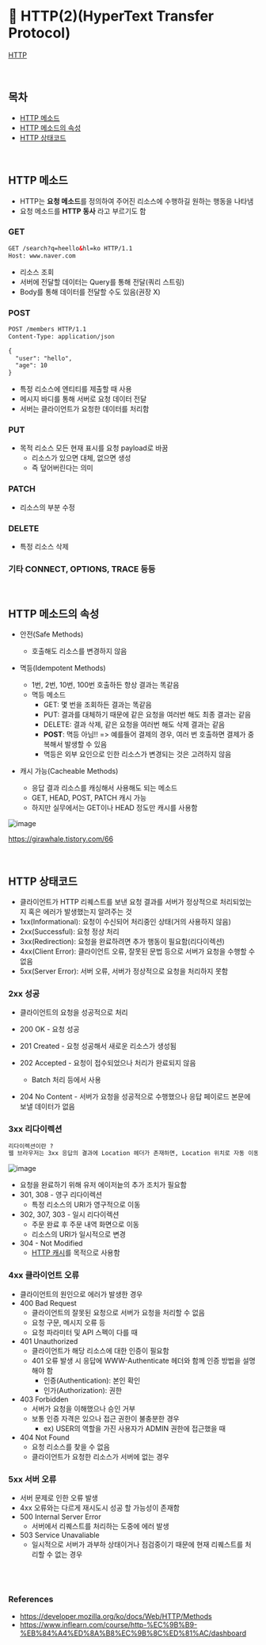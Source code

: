 # 📝 HTTP(2)(HyperText Transfer Protocol)
[HTTP](https://github.com/JuHyun419/study/blob/master/computer-science/HTTP.md)

<br>

## 목차
- [HTTP 메소드](#HTTP-메소드)
- [HTTP 메소드의 속성](#HTTP-메소드의-속성)
- [HTTP 상태코드](#HTTP-상태코드)

<br>

## HTTP 메소드
- HTTP는 **요청 메소드**를 정의하여 주어진 리소스에 수행하길 원하는 행동을 나타냄
- 요청 메소드를 **HTTP 동사** 라고 부르기도 함

### GET

```html
GET /search?q=heello&hl=ko HTTP/1.1
Host: www.naver.com
```

- 리소스 조회
- 서버에 전달할 데이터는 Query를 통해 전달(쿼리 스트링)
- Body를 통해 데이터를 전달할 수도 있음(권장 X)

### POST

```html
POST /members HTTP/1.1
Content-Type: application/json

{
  "user": "hello",
  "age": 10
}
```

- 특정 리소스에 엔티티를 제출할 때 사용
- 메시지 바디를 통해 서버로 요청 데이터 전달
- 서버는 클라이언트가 요청한 데이터를 처리함

### PUT
- 목적 리소스 모든 현재 표시를 요청 payload로 바꿈
  - 리소스가 있으면 대체, 없으면 생성
  - 즉 덮어버린다는 의미

### PATCH
- 리소스의 부분 수정

### DELETE
- 특정 리소스 삭제

### 기타 CONNECT, OPTIONS, TRACE 등등

<br>

## HTTP 메소드의 속성
- 안전(Safe Methods)
  - 호출해도 리소스를 변경하지 않음
- 멱등(Idempotent Methods)
  - 1번, 2번, 10번, 100번 호출하든 항상 결과는 똑같음
  - 멱등 메소드
    - GET: 몇 번을 조회하든 결과는 똑같음
    - PUT: 결과를 대체하기 때문에 같은 요청을 여러번 해도 최종 결과는 같음
    - DELETE: 결과 삭제, 같은 요청을 여러번 해도 삭제 결과는 같음
    - **POST**: 멱등 아님!! => 예를들어 결제의 경우, 여러 번 호출하면 결제가 중복해서 발생할 수 있음
    - 멱등은 외부 요인으로 인한 리소스가 변경되는 것은 고려하지 않음

- 캐시 가능(Cacheable Methods)
  - 응답 결과 리소스를 캐싱해서 사용해도 되는 메소드
  - GET, HEAD, POST, PATCH 캐시 가능
  - 하지만 실무에서는 GET이나 HEAD 정도만 캐시를 사용함

![image](https://user-images.githubusercontent.com/50076031/125431613-3170126d-e728-43b5-99f4-e9f9a0c1f417.png)

https://girawhale.tistory.com/66

<br>

## HTTP 상태코드
- 클라이언트가 HTTP 리퀘스트를 보낸 요청 결과를 서버가 정상적으로 처리되었는지 혹은 에러가 발생했는지 알려주는 것
- 1xx(Informational): 요청이 수신되어 처리중인 상태(거의 사용하지 않음)
- 2xx(Successful): 요청 정상 처리
- 3xx(Redirection): 요청을 완료하려면 추가 행동이 필요함(리다이렉션)
- 4xx(Client Error): 클라이언트 오류, 잘못된 문법 등으로 서버가 요청을 수행할 수 없음
- 5xx(Server Error): 서버 오류, 서버가 정상적으로 요청을 처리하지 못함

### 2xx 성공
- 클라이언트의 요청을 성공적으로 처리

- 200 OK - 요청 성공
- 201 Created - 요청 성공해서 새로운 리소스가 생성됨
- 202 Accepted - 요청이 접수되었으나 처리가 완료되지 않음
  - Batch 처리 등에서 사용
- 204 No Content - 서버가 요청을 성공적으로 수행했으나 응답 페이로드 본문에 보낼 데이터가 없음

### 3xx 리다이렉션

```html
리다이렉션이란 ?
웹 브라우저는 3xx 응답의 결과에 Location 헤더가 존재하면, Location 위치로 자동 이동하도록 하는 것을 의미함(리다이렉트)
```

![image](https://user-images.githubusercontent.com/50076031/125438012-2d0fdaf0-75b6-4ed4-b0ab-31b70e8a0383.png)


- 요청을 완료하기 위해 유저 에이저늩의 추가 조치가 필요함
- 301, 308 - 영구 리다이렉션
  - 특정 리소스의 URI가 영구적으로 이동
- 302, 307, 303 - 일시 리다이렉션
  - 주문 완료 후 주문 내역 화면으로 이동
  - 리소스의 URI가 일시적으로 변경
- 304 - Not Modified
  - [HTTP 캐시](https://developer.mozilla.org/ko/docs/Web/HTTP/Caching)를 목적으로 사용함

### 4xx 클라이언트 오류
- 클라이언트의 원인으로 에러가 발생한 경우
- 400 Bad Request
  - 클라이언트의 잘못된 요청으로 서버가 요청을 처리할 수 없음
  - 요청 구문, 메시지 오류 등
  - 요청 파라미터 및 API 스펙이 다를 때
- 401 Unauthorized
  - 클라이언트가 해당 리소스에 대한 인증이 필요함
  - 401 오류 발생 시 응답에 WWW-Authenticate 헤더와 함께 인증 방법을 설명해야 함
    - 인증(Authentication): 본인 확인
    - 인가(Authorization): 권한
- 403 Forbidden
  - 서버가 요청을 이해했으나 승인 거부
  - 보통 인증 자격은 있으나 접근 권한이 불충분한 경우
    - ex) USER의 역할을 가진 사용자가 ADMIN 권한에 접근했을 때
- 404 Not Found
  - 요청 리소스를 찾을 수 없음
  - 클라이언트가 요청한 리소스가 서버에 없는 경우

### 5xx 서버 오류
- 서버 문제로 인한 오류 발생
- 4xx 오류와는 다르게 재시도시 성공 할 가능성이 존재함
- 500 Internal Server Error
  - 서버에서 리퀘스트를 처리하는 도중에 에러 발생
- 503 Service Unavaliable
  - 일시적으로 서버가 과부하 상태이거나 점검중이기 때문에 현재 리퀘스트를 처리할 수 없는 경우


<br><br>

### References
- https://developer.mozilla.org/ko/docs/Web/HTTP/Methods
- https://www.inflearn.com/course/http-%EC%9B%B9-%EB%84%A4%ED%8A%B8%EC%9B%8C%ED%81%AC/dashboard
